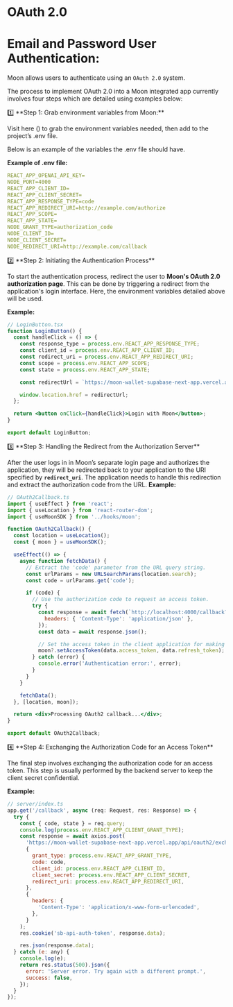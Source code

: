 # OAuth 2.0

# Email and Password User Authentication:

Moon allows users to authenticate using an `OAuth 2.0` system. 

The process to implement OAuth 2.0 into a Moon integrated app currently involves four steps which are detailed using examples below:

<aside>
1️⃣ **Step 1: Grab environment variables from Moon:**

Visit here (<link>) to grab the environment variables needed, then add to the project’s .env file.

Below is an example of the variables the .env file should have.

**Example of .env file:**

```yaml
REACT_APP_OPENAI_API_KEY=
NODE_PORT=4000
REACT_APP_CLIENT_ID=
REACT_APP_CLIENT_SECRET=
REACT_APP_RESPONSE_TYPE=code
REACT_APP_REDIRECT_URI=http://example.com/authorize
REACT_APP_SCOPE=
REACT_APP_STATE=
NODE_GRANT_TYPE=authorization_code
NODE_CLIENT_ID=
NODE_CLIENT_SECRET=
NODE_REDIRECT_URI=http://example.com/callback
```

</aside>

<aside>
2️⃣ **Step 2: Initiating the Authentication Process**

To start the authentication process, redirect the user to **Moon's OAuth 2.0 authorization page**. This can be done by triggering a redirect from the application's login interface. Here, the environment variables detailed above will be used.

**Example:**

```jsx
// LoginButton.tsx
function LoginButton() {
  const handleClick = () => {
    const response_type = process.env.REACT_APP_RESPONSE_TYPE;
    const client_id = process.env.REACT_APP_CLIENT_ID;
    const redirect_uri = process.env.REACT_APP_REDIRECT_URI;
    const scope = process.env.REACT_APP_SCOPE;
    const state = process.env.REACT_APP_STATE;

    const redirectUrl = `https://moon-wallet-supabase-next-app.vercel.app/authorize?response_type=${response_type}&client_id=${client_id}&redirect_uri=${redirect_uri}&scope=${scope}&state=${state}`;

    window.location.href = redirectUrl;
  };

  return <button onClick={handleClick}>Login with Moon</button>;
}

export default LoginButton;
```

</aside>

<aside>
3️⃣ **Step 3: Handling the Redirect from the Authorization Server**

After the user logs in in Moon’s separate login page and authorizes the application, they will be redirected back to your application to the URI specified by **`redirect_uri`**. The application needs to handle this redirection and extract the authorization code from the URL.
**Example:**

```jsx
// OAuth2Callback.ts
import { useEffect } from 'react';
import { useLocation } from 'react-router-dom';
import { useMoonSDK } from '../hooks/moon';

function OAuth2Callback() {
  const location = useLocation();
  const { moon } = useMoonSDK();

  useEffect(() => {
    async function fetchData() {
      // Extract the 'code' parameter from the URL query string.
      const urlParams = new URLSearchParams(location.search);
      const code = urlParams.get('code');

      if (code) {
        // Use the authorization code to request an access token.
        try {
          const response = await fetch(`http://localhost:4000/callback?code=${code}`, {
            headers: { 'Content-Type': 'application/json' },
          });
          const data = await response.json();

          // Set the access token in the client application for making authenticated requests.
          moon?.setAccessToken(data.access_token, data.refresh_token);
        } catch (error) {
          console.error('Authentication error:', error);
        }
      }
    }

    fetchData();
  }, [location, moon]);

  return <div>Processing OAuth2 callback...</div>;
}

export default OAuth2Callback;

```

</aside>

<aside>
4️⃣ **Step 4: Exchanging the Authorization Code for an Access Token**

The final step involves exchanging the authorization code for an access token. This step is usually performed by the backend server to keep the client secret confidential.

**Example:**

```jsx
// server/index.ts
app.get('/callback', async (req: Request, res: Response) => {
  try {
    const { code, state } = req.query;
    console.log(process.env.REACT_APP_CLIENT_GRANT_TYPE);
    const response = await axios.post(
      'https://moon-wallet-supabase-next-app.vercel.app/api/oauth2/exchange',
      {
        grant_type: process.env.REACT_APP_GRANT_TYPE,
        code: code,
        client_id: process.env.REACT_APP_CLIENT_ID,
        client_secret: process.env.REACT_APP_CLIENT_SECRET,
        redirect_uri: process.env.REACT_APP_REDIRECT_URI,
      },
      {
        headers: {
          'Content-Type': 'application/x-www-form-urlencoded',
        },
      }
    );
    res.cookie('sb-api-auth-token', response.data);

    res.json(response.data);
  } catch (e: any) {
    console.log(e);
    return res.status(500).json({
      error: 'Server error. Try again with a different prompt.',
      success: false,
    });
  }
});
```

</aside>